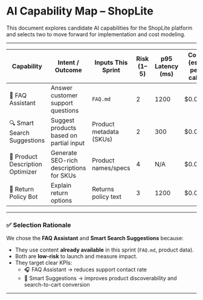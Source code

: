 # AI Capability Map – ShopLite

This document explores candidate AI capabilities for the ShopLite platform and selects two to move forward for implementation and cost modeling.

---

| Capability                | Intent / Outcome                          | Inputs This Sprint      | Risk (1–5) | p95 Latency (ms) | Cost (est. per call) | Fallback Mechanism         | Selected |
|---------------------------|-------------------------------------------|--------------------------|------------|------------------|-----------------------|-----------------------------|----------|
| 🧠 FAQ Assistant          | Answer customer support questions         | `FAQ.md`                | 2          | 1200             | $0.01                | Show full FAQ section       | ✅       |
| 🔍 Smart Search Suggestions | Suggest products based on partial input   | Product metadata (SKUs) | 2          | 300              | $0.002               | Fallback to static typeahead | ✅       |
| 🧾 Product Description Optimizer | Generate SEO-rich descriptions for SKUs | Product names/specs     | 4          | N/A              | $0.01                | Manual copy                 | ❌       |
| 🔁 Return Policy Bot       | Explain return options                    | Returns policy text     | 3          | 1200             | $0.008               | Link to returns page        | ❌       |

---

### ✅ Selection Rationale

We chose the **FAQ Assistant** and **Smart Search Suggestions** because:

- They use content **already available** in this sprint (`FAQ.md`, product data).
- Both are **low-risk** to launch and measure impact.
- They target clear KPIs:
  - 🎧 FAQ Assistant → reduces support contact rate
  - 🛒 Smart Suggestions → improves product discoverability and search-to-cart conversion

---